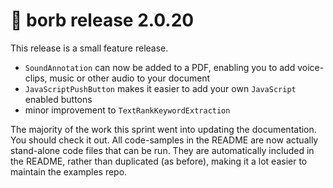 # :mega: borb release 2.0.20

This release is a small feature release.

- `SoundAnnotation` can now be added to a PDF, enabling you to add voice-clips, music or other audio to your document
- `JavaScriptPushButton` makes it easier to add your own `JavaScript` enabled buttons
- minor improvement to `TextRankKeywordExtraction`

The majority of the work this sprint went into updating the documentation.
You should check it out. All code-samples in the README are now actually stand-alone code files that can be run.
They are automatically included in the README, rather than duplicated (as before), making it a lot easier to maintain the examples repo.

